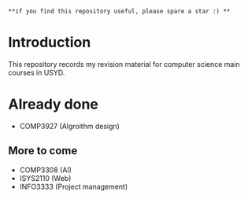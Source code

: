 ```
**if you find this repository useful, please spare a star :) **
```

# Introduction

This repository records my revision material for computer science main courses in USYD.

# Already done

- COMP3927 (Algroithm design)

## More to come

- COMP3308 (AI)
- ISYS2110 (Web)
- INFO3333 (Project management)
